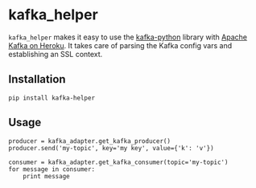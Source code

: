 # kafka_helper

`kafka_helper` makes it easy to use the [kafka-python](https://github.com/dpkp/kafka-python) library with [Apache Kafka on Heroku](https://www.heroku.com/kafka). It takes care of parsing the Kafka config vars and establishing an SSL context.

## Installation
```
pip install kafka-helper
```

## Usage

```
producer = kafka_adapter.get_kafka_producer()
producer.send('my-topic', key='my key', value={'k': 'v'})
```

```
consumer = kafka_adapter.get_kafka_consumer(topic='my-topic')
for message in consumer:
    print message
```
